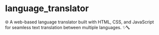 # language_translator
🌐 A web-based language translator built with HTML, CSS, and JavaScript for seamless text translation between multiple languages. ✨🔤
